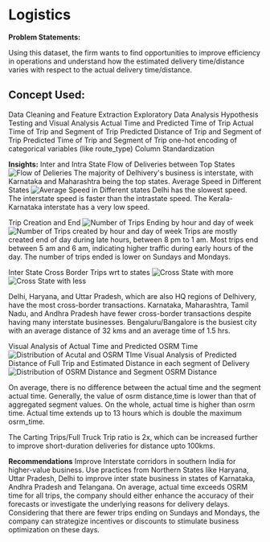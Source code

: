 # Logistics
**Problem Statements:**

Using this dataset, the firm wants to find opportunities to improve efficiency in operations and understand how the estimated delivery time/distance varies with respect to the actual delivery time/distance.

## Concept Used:
Data Cleaning and Feature Extraction
Exploratory Data Analysis
Hypothesis Testing and Visual Analysis 
  Actual Time and Predicted Time of Trip
  Actual Time of Trip and Segment of Trip
  Predicted Distance of Trip and Segment of Trip
  Predicted Time of Trip and Segment of Trip
one-hot encoding of categorical variables (like route_type)
Column Standardization


**Insights:**
Inter and Intra State Flow of Deliveries between Top States 
  ![Flow of Delieries](https://github.com/jdeepanshu/logistics/assets/6391462/7cb2fe9a-ecef-44b0-95a4-db0a24820d81)
The majority of Delhivery's business is interstate, with Karnataka and Maharashtra being the top states.
Average Speed in Different States
  ![Average Speed in Different states](https://github.com/jdeepanshu/logistics/assets/6391462/2a5c6f42-e641-4315-a951-69ac6b09b3cc)
Delhi has the slowest speed. The interstate speed is faster than the intrastate speed. The Kerala-Karnataka interstate has a very low speed.

Trip Creation and End
  ![Number of Trips Ending by hour and day of week](https://github.com/jdeepanshu/logistics/assets/6391462/95fb3d03-d422-4519-ba15-c6cf4d40e5b4)
  ![Number of Trips created by hour and day of week](https://github.com/jdeepanshu/logistics/assets/6391462/94bd514c-c787-4599-8331-acda69434eb7)
  Trips are mostly created end of day during late hours, between 8 pm to 1 am. 
Most trips end between 5 am and 6 am, indicating higher traffic during early hours of the day. The number of trips ended is lower on Sundays and Mondays.

Inter State Cross Border Trips wrt to states
  ![Cross State with more](https://github.com/jdeepanshu/logistics/assets/6391462/943271de-2b0c-4d20-a60e-cf4aab3bb2e7)
  ![Cross State with less](https://github.com/jdeepanshu/logistics/assets/6391462/a3030bd5-abf0-4f67-99c6-9844f3832c75)
  
Delhi, Haryana, and Uttar Pradesh, which are also HQ regions of Delhivery, have the most cross-border transactions.
Karnataka, Maharashtra, Tamil Nadu, and Andhra Pradesh have fewer cross-border transactions despite having many interstate businesses.
Bengaluru/Bangalore is the busiest city with an average distance of 32 kms and an average time of 1.5 hrs.

Visual Analysis of Actual Time and Predicted OSRM Time    
  ![Distribution of Acutal and OSRM TIme](https://github.com/jdeepanshu/logistics/assets/6391462/0c2adef0-bf26-4825-879a-18438d9217cb)
Visual Analysis of Predicted Distance of Full Trip and Estimated Distance in each segment of Delivery  
  ![Distribution of OSRM Distance and Segment OSRM Distance](https://github.com/jdeepanshu/logistics/assets/6391462/871532ae-ff49-487a-9622-45edfeb70294)

On average, there is no difference between the actual time and the segment actual time.
Generally, the value of osrm distance,time is lower than that of aggregated segment values.
On the whole, actual time is higher than osrm time. Actual time extends up to 13 hours which is double the maximum osrm_time.

The Carting Trips/Full Truck Trip ratio is 2x, which can be increased further to improve short-duration deliveries for distance upto 100kms.

**Recommendations**
Improve Interstate corridors in southern India for higher-value business.
Use practices from Northern States like Haryana, Uttar Pradesh, Delhi to improve inter state business in states of Karnataka, Andhra Pradesh and Telangana.
On average, actual time exceeds OSRM time for all trips, the company should either enhance the accuracy of their forecasts or investigate the underlying reasons for delivery delays.
Considering that there are fewer trips ending on Sundays and Mondays, the company can strategize incentives or discounts to stimulate business optimization on these days.
